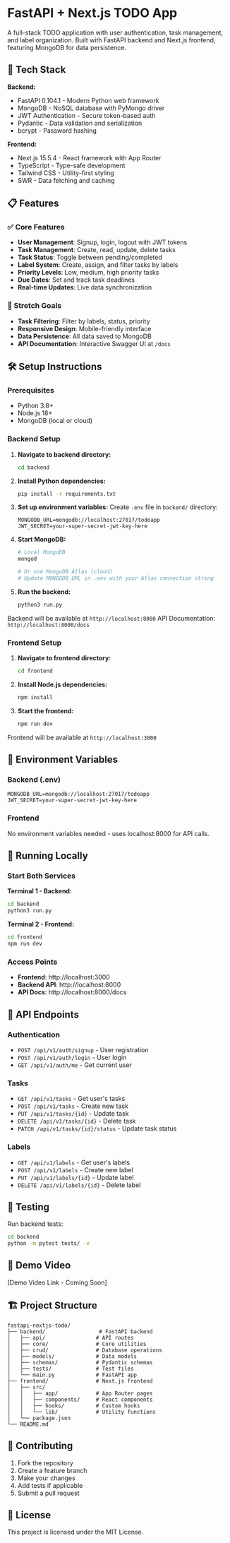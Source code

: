 # FastAPI + Next.js TODO App

A full-stack TODO application with user authentication, task management, and label organization. Built with FastAPI backend and Next.js frontend, featuring MongoDB for data persistence.

## 🚀 Tech Stack

**Backend:**
- FastAPI 0.104.1 - Modern Python web framework
- MongoDB - NoSQL database with PyMongo driver
- JWT Authentication - Secure token-based auth
- Pydantic - Data validation and serialization
- bcrypt - Password hashing

**Frontend:**
- Next.js 15.5.4 - React framework with App Router
- TypeScript - Type-safe development
- Tailwind CSS - Utility-first styling
- SWR - Data fetching and caching

## 📋 Features

### ✅ Core Features
- **User Management**: Signup, login, logout with JWT tokens
- **Task Management**: Create, read, update, delete tasks
- **Task Status**: Toggle between pending/completed
- **Label System**: Create, assign, and filter tasks by labels
- **Priority Levels**: Low, medium, high priority tasks
- **Due Dates**: Set and track task deadlines
- **Real-time Updates**: Live data synchronization

### 🎯 Stretch Goals
- **Task Filtering**: Filter by labels, status, priority
- **Responsive Design**: Mobile-friendly interface
- **Data Persistence**: All data saved to MongoDB
- **API Documentation**: Interactive Swagger UI at `/docs`

## 🛠️ Setup Instructions

### Prerequisites
- Python 3.8+ 
- Node.js 18+
- MongoDB (local or cloud)

### Backend Setup

1. **Navigate to backend directory:**
   ```bash
   cd backend
   ```

2. **Install Python dependencies:**
   ```bash
   pip install -r requirements.txt
   ```

3. **Set up environment variables:**
   Create `.env` file in `backend/` directory:
   ```env
   MONGODB_URL=mongodb://localhost:27017/todoapp
   JWT_SECRET=your-super-secret-jwt-key-here
   ```

4. **Start MongoDB:**
   ```bash
   # Local MongoDB
   mongod
   
   # Or use MongoDB Atlas (cloud)
   # Update MONGODB_URL in .env with your Atlas connection string
   ```

5. **Run the backend:**
   ```bash
   python3 run.py
   ```

Backend will be available at `http://localhost:8000`
API Documentation: `http://localhost:8000/docs`

### Frontend Setup

1. **Navigate to frontend directory:**
   ```bash
   cd frontend
   ```

2. **Install Node.js dependencies:**
   ```bash
   npm install
   ```

3. **Start the frontend:**
   ```bash
   npm run dev
   ```

Frontend will be available at `http://localhost:3000`

## 🔧 Environment Variables

### Backend (.env)
```env
MONGODB_URL=mongodb://localhost:27017/todoapp
JWT_SECRET=your-super-secret-jwt-key-here
```

### Frontend
No environment variables needed - uses localhost:8000 for API calls.

## 🚀 Running Locally

### Start Both Services

**Terminal 1 - Backend:**
```bash
cd backend
python3 run.py
```

**Terminal 2 - Frontend:**
```bash
cd frontend
npm run dev
```

### Access Points
- **Frontend**: http://localhost:3000
- **Backend API**: http://localhost:8000
- **API Docs**: http://localhost:8000/docs

## 📝 API Endpoints

### Authentication
- `POST /api/v1/auth/signup` - User registration
- `POST /api/v1/auth/login` - User login
- `GET /api/v1/auth/me` - Get current user

### Tasks
- `GET /api/v1/tasks` - Get user's tasks
- `POST /api/v1/tasks` - Create new task
- `PUT /api/v1/tasks/{id}` - Update task
- `DELETE /api/v1/tasks/{id}` - Delete task
- `PATCH /api/v1/tasks/{id}/status` - Update task status

### Labels
- `GET /api/v1/labels` - Get user's labels
- `POST /api/v1/labels` - Create new label
- `PUT /api/v1/labels/{id}` - Update label
- `DELETE /api/v1/labels/{id}` - Delete label

## 🧪 Testing

Run backend tests:
```bash
cd backend
python -m pytest tests/ -v
```

## 📱 Demo Video

[Demo Video Link - Coming Soon]

## 🏗️ Project Structure

```
fastapi-nextjs-todo/
├── backend/                 # FastAPI backend
│   ├── api/                # API routes
│   ├── core/               # Core utilities
│   ├── crud/               # Database operations
│   ├── models/             # Data models
│   ├── schemas/            # Pydantic schemas
│   ├── tests/              # Test files
│   └── main.py             # FastAPI app
├── frontend/               # Next.js frontend
│   ├── src/
│   │   ├── app/            # App Router pages
│   │   ├── components/     # React components
│   │   ├── hooks/          # Custom hooks
│   │   └── lib/            # Utility functions
│   └── package.json
└── README.md
```

## 🤝 Contributing

1. Fork the repository
2. Create a feature branch
3. Make your changes
4. Add tests if applicable
5. Submit a pull request

## 📄 License

This project is licensed under the MIT License.